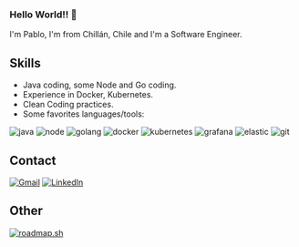 ### Hello World!! 👋

I'm Pablo, I'm from Chillán, Chile and I'm a Software Engineer.

## Skills

* Java coding, some Node and Go coding.
* Experience in Docker, Kubernetes.
* Clean Coding practices.
* Some favorites languages/tools:

![java]
![node]
![golang]
![docker]
![kubernetes]
![grafana]
![elastic]
![git]

## Contact

[![Gmail][gmail]][gmail-url]
[![LinkedIn][linkedin-shield]][linkedin-url]

## Other

[![roadmap.sh](https://roadmap.sh/card/tall/669095d07fc121949a181673?variant=dark)](https://roadmap.sh)


<!-- MARKDOWN LINKS & IMAGES -->
[stats-1]: https://github-readme-stats.vercel.app/api/top-langs/?username=pablosilvab&theme=blue-green
[gmail]: https://img.shields.io/badge/Gmail-D14836?style=for-the-badge&logo=gmail&logoColor=white
[gmail-url]: mailto:pablonicolassilvabravo@gmail.com
[linkedin-shield]: https://img.shields.io/badge/-LinkedIn-black.svg?style=for-the-badge&logo=linkedin&colorB=blue
[linkedin-url]: https://linkedin.com/in/pablosilvab

[java]: https://img.shields.io/badge/Java-ED8B00?style=for-the-badge&logo=java&logoColor=white
[golang]: https://img.shields.io/badge/Go-00ADD8?style=for-the-badge&logo=go&logoColor=white
[node]: https://img.shields.io/badge/Node.js-43853D?style=for-the-badge&logo=node.js&logoColor=white
[docker]: https://img.shields.io/badge/docker-%230db7ed.svg?style=for-the-badge&logo=docker&logoColor=white
[kubernetes]: https://img.shields.io/badge/kubernetes-%23326ce5.svg?style=for-the-badge&logo=kubernetes&logoColor=white
[grafana]: https://img.shields.io/badge/grafana-%23F46800.svg?style=for-the-badge&logo=grafana&logoColor=white
[elastic]:https://img.shields.io/badge/-ElasticSearch-005571?style=for-the-badge&logo=elasticsearch
[git]: https://img.shields.io/badge/GIT-E44C30?style=for-the-badge&logo=git&logoColor=white




